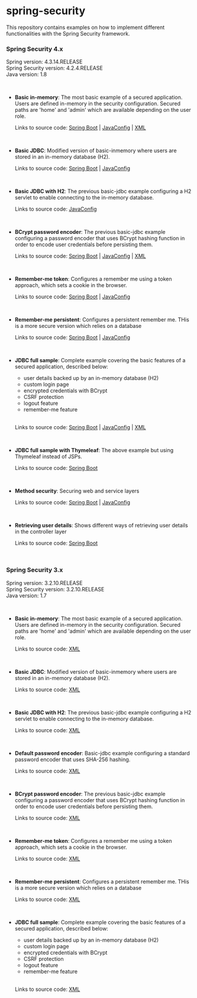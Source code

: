 spring-security
===============

This repository contains examples on how to implement different functionalities with the Spring Security framework. 
<br />

### Spring Security 4.x

Spring version: 4.3.14.RELEASE <br />
Spring Security version: 4.2.4.RELEASE <br />
Java version: 1.8

<br />

* **Basic in-memory**: The most basic example of a secured application. Users are defined in-memory in the security 
configuration. Secured paths are 'home' and 'admin' which are available depending on the user role.
    
    Links to source code: [Spring Boot][v4-boot-basic-inmemory] | [JavaConfig][v4-basic-inmemory] | [XML][v4-xml-basic-inmemory]
                   
    [v4-boot-basic-inmemory]: https://github.com/xpadro/spring-security/tree/master/v4/boot/v4-boot-basic-inmemory 
    [v4-basic-inmemory]: https://github.com/xpadro/spring-security/tree/master/v4/javaconfig/v4-basic-inmemory
    [v4-xml-basic-inmemory]: https://github.com/xpadro/spring-security/tree/master/v4/xml/v4-xml-basic-inmemory

<br />

* **Basic JDBC**: Modified version of basic-inmemory where users are stored in an in-memory database (H2).

    Links to source code: [Spring Boot][v4-boot-basic-jdbc] | [JavaConfig][v4-basic-jdbc]
    
    [v4-boot-basic-jdbc]: https://github.com/xpadro/spring-security/tree/master/v4/boot/v4-boot-basic-jdbc
    [v4-basic-jdbc]: https://github.com/xpadro/spring-security/tree/master/v4/javaconfig/v4-basic-jdbc

<br />

* **Basic JDBC with H2**: The previous basic-jdbc example configuring a H2 servlet to enable connecting to the in-memory database.

    Links to source code: [JavaConfig][v4-basic-jdbc-h2]
    
    [v4-basic-jdbc-h2]: https://github.com/xpadro/spring-security/tree/master/v4/javaconfig/v4-jdbc-h2-console

<br />

* **BCrypt password encoder**: The previous basic-jdbc example configuring a password encoder that uses BCrypt hashing 
function in order to encode user credentials before persisting them.

    Links to source code: [Spring Boot][v4-boot-bcrypt] | [JavaConfig][v4-bcrypt] | [XML][v4-xml-bcrypt]
    
    [v4-boot-bcrypt]: https://github.com/xpadro/spring-security/tree/master/v4/boot/v4-boot-password-encoder-bcrypt
    [v4-bcrypt]: https://github.com/xpadro/spring-security/tree/master/v4/javaconfig/v4-password-encoder-bcrypt
    [v4-xml-bcrypt]: https://github.com/xpadro/spring-security/tree/master/v4/xml/v4-xml-password-encoder-bcrypt

<br />

* **Remember-me token**: Configures a remember me using a token approach, which sets a cookie in the browser.

    Links to source code: [Spring Boot][v4-boot-rememberme-token] | [JavaConfig][v4-rememberme-token]
    
    [v4-boot-rememberme-token]: https://github.com/xpadro/spring-security/tree/master/v4/boot/v4-boot-rememberme-token
    [v4-rememberme-token]: https://github.com/xpadro/spring-security/tree/master/v4/javaconfig/v4-rememberme-token

<br />

* **Remember-me persistent**: Configures a persistent remember me. THis is a more secure version which relies on a database

    Links to source code: [Spring Boot][v4-boot-rememberme-persistent] | [JavaConfig][v4-rememberme-persistent]

    [v4-boot-rememberme-persistent]: https://github.com/xpadro/spring-security/tree/master/v4/boot/v4-boot-rememberme-persistent
    [v4-rememberme-persistent]: https://github.com/xpadro/spring-security/tree/master/v4/javaconfig/v4-rememberme-persistent

<br />

* **JDBC full sample**: Complete example covering the basic features of a secured application, described below:
    * user details backed up by an in-memory database (H2)
    * custom login page
    * encrypted credentials with BCrypt
    * CSRF protection
    * logout feature
    * remember-me feature
    
    <br />
    
    Links to source code: [Spring Boot][v4-boot-jdbc-full] | [JavaConfig][v4-jdbc-full] | [XML][v4-xml-jdbc-full]
    
    [v4-boot-jdbc-full]: https://github.com/xpadro/spring-security/tree/master/v4/boot/v4-boot-jdbc
    [v4-jdbc-full]: https://github.com/xpadro/spring-security/tree/master/v4/javaconfig/v4-jdbc
    [v4-xml-jdbc-full]: https://github.com/xpadro/spring-security/tree/master/v4/xml/v4-xml-jdbc

<br />

* **JDBC full sample with Thymeleaf**: The above example but using Thymeleaf instead of JSPs.
    
    Links to source code: [Spring Boot][v4-boot-jdbc-thyme]
    
    [v4-boot-jdbc-thyme]: https://github.com/xpadro/spring-security/tree/master/v4/boot/v4-boot-jdbc-thymeleaf


<br />

* **Method security**: Securing web and service layers
    
    Links to source code: [Spring Boot][v4-boot-method-sec] | [JavaConfig][v4-method-sec]
    
    [v4-method-sec]: https://github.com/xpadro/spring-security/tree/master/v4/javaconfig/v4-method-security
    [v4-boot-method-sec]: https://github.com/xpadro/spring-security/tree/master/v4/boot/v4-boot-method-security


<br/>

* **Retrieving user details**: Shows different ways of retrieving user details in the controller layer
    
    Links to source code: [Spring Boot][v4-boot-retrieve-userdetails]
    
    [v4-boot-retrieve-userdetails]: https://github.com/xpadro/spring-security/tree/master/v4/boot/v4-boot-retrieve-userdetails


<br/>

### Spring Security 3.x

Spring version: 3.2.10.RELEASE <br />
Spring Security version: 3.2.10.RELEASE <br />
Java version: 1.7

<br />

* **Basic in-memory**: The most basic example of a secured application. Users are defined in-memory in the security 
configuration. Secured paths are 'home' and 'admin' which are available depending on the user role.
    
    Links to source code: [XML][v3-inmemory]
                   
    [v3-inmemory]: https://github.com/xpadro/spring-security/tree/master/v3/xml/basic-inmemory 

<br />

* **Basic JDBC**: Modified version of basic-inmemory where users are stored in an in-memory database (H2).

    Links to source code: [XML][v3-basic-jdbc]
    
    [v3-basic-jdbc]: https://github.com/xpadro/spring-security/tree/master/v3/xml/basic-jdbc

<br />

* **Basic JDBC with H2**: The previous basic-jdbc example configuring a H2 servlet to enable connecting to the in-memory database.

    Links to source code: [XML][v3-jdbc-h2]
    
    [v3-jdbc-h2]: https://github.com/xpadro/spring-security/tree/master/v3/xml/jdbc-h2-console

<br />

* **Default password encoder**: Basic-jdbc example configuring a standard password encoder that uses SHA-256 hashing.

    Links to source code: [XML][v3-password-encoder-default]
    
    [v3-password-encoder-default]: https://github.com/xpadro/spring-security/tree/master/v3/xml/password-encoder-default

<br />

* **BCrypt password encoder**: The previous basic-jdbc example configuring a password encoder that uses BCrypt hashing 
function in order to encode user credentials before persisting them.

    Links to source code: [XML][v3-password-encoder-bcrypt]
    
    [v3-password-encoder-bcrypt]: https://github.com/xpadro/spring-security/tree/master/v3/xml/password-encoder-bcrypt

<br />

* **Remember-me token**: Configures a remember me using a token approach, which sets a cookie in the browser.

    Links to source code: [XML][v3-rememberme-token]
    
    [v3-rememberme-token]: https://github.com/xpadro/spring-security/tree/master/v3/xml/rememberme-token

<br />

* **Remember-me persistent**: Configures a persistent remember me. THis is a more secure version which relies on a database

    Links to source code: [XML][v3-rememberme-persistent]

    [v3-rememberme-persistent]: https://github.com/xpadro/spring-security/tree/master/v3/xml/rememberme-persistent

<br />

* **JDBC full sample**: Complete example covering the basic features of a secured application, described below:
    * user details backed up by an in-memory database (H2)
    * custom login page
    * encrypted credentials with BCrypt
    * CSRF protection
    * logout feature
    * remember-me feature
    
    <br />
    
    Links to source code: [XML][v3-jdbc-full]
    
    [v3-jdbc-full]: https://github.com/xpadro/spring-security/tree/master/v3/xml/jdbc
